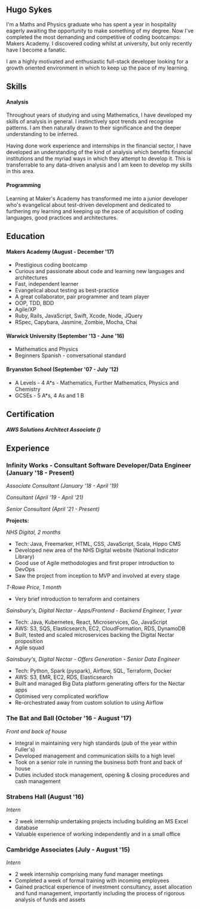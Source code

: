## Hugo Sykes

I'm a Maths and Physics graduate who has spent a year in hospitality eagerly awaiting the opportunity to make something of my degree. Now I've completed the most demanding and competitive of coding bootcamps: Makers Academy. I discovered coding whilst at university, but only recently have I become a fanatic.

I am a highly motivated and enthusiastic full-stack developer looking for a growth oriented environment in which to keep up the pace of my learning.

## Skills

#### Analysis

Throughout years of studying and using Mathematics, I have developed my skills of analysis in general. I instinctively spot trends and recognise patterns. I am then naturally drawn to their significance and the deeper understanding to be inferred.

Having done work experience and internships in the financial sector, I have developed an understanding of the kind of analysis which benefits financial institutions and the myriad ways in which they attempt to develop it. This is transferrable to any data-driven analysis and I am keen to develop my skills in this area.

#### Programming

Learning at Maker's Academy has transformed me into a junior developer who's evangelical about test-driven development and dedicated to furthering my learning and keeping up the pace of acquisition of coding languages, good practices and architectures.

## Education

#### Makers Academy (August - December '17)

- Prestigious coding bootcamp
- Curious and passionate about code and learning new languages and architectures
- Fast, independent learner
- Evangelical about testing as best-practice
- A great collaborator, pair programmer and team player
- OOP, TDD, BDD
- Agile/XP
- Ruby, Rails, JavaScript, Swift, Xcode, Node, JQuery
- RSpec, Capybara, Jasmine, Zombie, Mocha, Chai

#### Warwick University (September '13 - June '16)

- Mathematics and Physics
- Beginners Spanish - conversational standard

#### Bryanston School (September '07 - July '12)

- A Levels - 4 A*s - Mathematics, Further Mathematics, Physics and Chemistry
- GCSEs - 5 A*s, 4 As and 1 B

## Certification

##### AWS Solutions Architect Associate ()

## Experience
### Infinity Works - Consultant Software Developer/Data Engineer (January '18 - Present)
*Associate Consultant (January '18 - April '19)*

*Consultant (April '19 - April '21)*

*Senior Consultant (April '21 - Present)*

**Projects:**

*NHS Digital, 2 months*
- Tech: Java, Freemarker, HTML, CSS, JavaScript, Scala, Hippo CMS
- Developed new area of the NHS Digital website (National Indicator Library)
- Good use of Agile methodologies and first proper introduction to DevOps
- Saw the project from inception to MVP and involved at every stage

*T-Rowe Price, 1 month*
- Very brief introduction to terraform and containers

*Sainsbury's, Digital Nectar - Apps/Frontend - Backend Engineer, 1 year*
- Tech: Java, Kubernetes, React, Microservices, Go, JavaScript
- AWS: S3, SQS, Elasticsearch, EC2, CloudFormation, RDS, DynamoDB
- Built, tested and scaled microservices backing the Digital Nectar proposition
- Agile squad

*Sainsbury's, Digital Nectar - Offers Generation - Senior Data Engineer*
- Tech: Python, Spark (pyspark), Airflow, SQL, Terraform, Docker
- AWS: S3, EMR, EC2, RDS, Elasticsearch
- Built and managed Big Data platform generating offers for the Nectar apps
- Optimised very complicated workflow
- Re-orchestrated away from custom solution to using Airflow

### **The Bat and Ball** (October '16 - August '17)   
*Front and back of house*
- Integral in maintaining very high standards (pub of the year within Fuller's)
- Developed management and communication skills to a high level
- Took on a senior role in running the business both front and back of house
- Duties included stock management, opening & closing procedures and cash management

### **Strabens Hall** (August '16)   
*Intern*  
- 2 week internship undertaking projects including building an MS Excel database
- Valuable experience of working independently and in a small office

### **Cambridge Associates** (July - August '15)   
*Intern*
- 2 week internship comprising many fund manager meetings
- Completed a week of formal training with incoming employees
- Gained practical experience of investment consultancy, asset allocation and fund management,
importantly including the process of rigorous analysis of funds and assets
